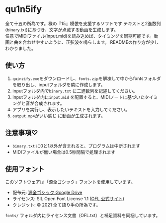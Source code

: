 # qu1n5ify
全て十五の所為です。様の『15』模倣を支援するソフトです
テキストと2進数列(binary.txt)に基づき、文字が点滅する動画を生成します。  
任意でMIDIファイル(input.mid)を読み込めば、タイミングを同期可能です。動画と曲を合わせやすいように、正弦波を鳴らします。
READMEの作り方が少しわかりました。

## 使い方
1. `quinzify.exe`をダウンロードし、`fonts.zip`を解凍して中からfontsフォルダを取り出し、inputフォルダを隣に作成します。
2. inputフォルダ内で`binary.txt` に二進数列を記述してください。
3. inputフォルダ内に`input.mid` を配置すると、MIDIノートに基づいたタイミングと音が合成されます。
4. アプリを実行し、表示したいテキストを入力してください。
5. `output.mp4`がいい感じ に動画が生成されます。

## 注意事項♡
- `binary.txt` に0と1以外が含まれると、プログラムは中断されます
- MIDIファイルが無い場合は0.5秒間隔で処理されます

## 使用フォント
このソフトウェアは「源全ゴシック」フォントを使用しています。
- 配布元: [源全ゴシック Google Drive](https://drive.google.com/drive/folders/19WidrJoCmI5qLJV-eR_ydURIwxB2-DSH)
- ライセンス: SIL Open Font License 1.1 ([OFL 公式サイト](https://scripts.sil.org/OFL))
- クレジット: © 2021 全て語り手の所為です。

`fonts/` フォルダ内にライセンス文書（OFL.txt）と補足資料を同梱しています。
